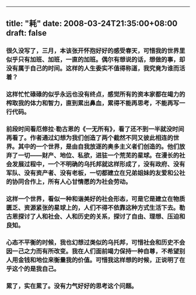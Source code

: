 
---
title: "耗"
date: 2008-03-24T21:35:00+08:00
draft: false
---

### 很久没写了，三月，本该张开怀抱好好的感受春天，可惜我的世界里似乎只有加班、加班，一直的加班。偶尔有想说的话，想做的事，却没有属于自己的时间。这样的人生委实不值得称道，我究竟为谁而活着？

### 这样忙忙碌碌的似乎永远也没有终点，感觉所有的资本家都在竭力的榨取我的体力和智力，直到累出鼻血，累得不能再思考，不能再写一行代码。

### 前段时间看厄修拉·勒古恩的《一无所有》，看了还不到一半就没时间再看了。作者通过幻想为我们创造了两个截然不同又彼此相连的世界。其中的一个世界，是由自我放逐的奥多主义者们创造的。他们放弃了一切——财产、地位、私欲，进驻一个荒芜的星球。在漫长的社会发展过程中，一个不明确的乌托邦就这样形成了，没有政府、没有军队、没有资产者、没有老板，一切都建立在兄弟姐妹的友爱和公社的协同合作上，所有人心甘情愿的为社会劳动。

### 这样一个世界，看似一种和谐美好的社会形态，可是它是建立在物质匮乏、资源紧张的星球上的，人们不得不依靠这种方式生活下去。勒古恩探讨了人和社会、人和历史的关系，探讨了自由、理想、压迫和良知。

### 心态不平衡的时候，我也幻想过类似的乌托邦，可惜社会和历史不会因一己之力而有所改变。我在人们面前竭力保持一种自尊，不希望别人用金钱和地位来衡量我的价值。可惜我这样想的时候，正说明了在乎这个的是我自己。

### 累了，实在累了。没有力气好好的思考这个问题。


